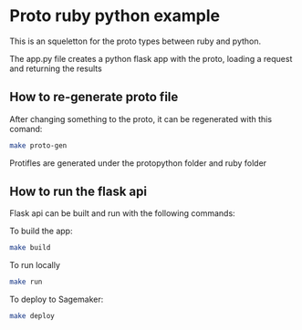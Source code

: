 # Proto ruby python example

This is an squeletton for the proto types between ruby and python.

The app.py file creates a python flask app with the proto, loading a request and returning the results

## How to re-generate proto file

After changing something to the proto, it can be regenerated with this comand:

```bash
make proto-gen
```
Protifles are generated under the protopython folder and ruby folder

## How to run the flask api

Flask api can be built and run with the following commands:

To build the app:
```bash
make build
```

To run locally
```bash
make run
```

To deploy to Sagemaker:
```bash
make deploy
```
